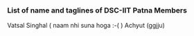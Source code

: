 ### List of name and taglines of DSC-IIT Patna Members 

Vatsal Singhal ( naam nhi suna hoga :-( )
Achyut (ggjju)

